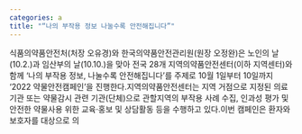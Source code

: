 ```yaml
---
categories: a
title: "“나의 부작용 정보 나눌수록 안전해집니다”"
---
```

식품의약품안전처(처장 오유경)와 한국의약품안전관리원(원장 오정완)은 노인의 날(10.2.)과 임산부의 날(10.10.)을 맞아 전국 28개 지역의약품안전센터(이하 지역센터)와 함께 ‘나의 부작용 정보, 나눌수록 안전해집니다’를 주제로 10월 1일부터 10일까지 ‘2022 약물안전캠페인’을 진행한다.지역의약품안전센터는 지역 거점으로 지정된 의료기관 또는 약물감시 관련 기관(단체)으로 관할지역의 부작용 사례 수집, 인과성 평가 및 안전한 약물사용 위한 교육·홍보 및 상담활동 등을 수행하고 있다.이번 캠페인은 환자와 보호자를 대상으로 의